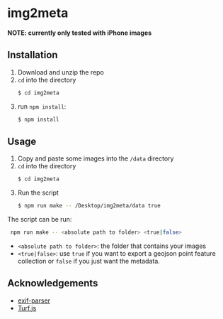# img2meta

**NOTE: currently only tested with iPhone images**

## Installation

1. Download and unzip the repo
2. `cd` into the directory
   ```sh
   $ cd img2meta
   ```
3. run `npm install`:
   ```sh
   $ npm install
   ``` 

## Usage

1. Copy and paste some images into the `/data` directory
2. `cd` into the directory
   ```sh
   $ cd img2meta
   ```
3. Run the script
   ```sh
   $ npm run make -- /Desktop/img2meta/data true
   ```

The script can be run:

```sh
 npm run make -- <absolute path to folder> <true|false>
```
* `<absolute path to folder>`: the folder that contains your images
* `<true|false>`: use `true` if you want to export a geojson point feature collection or `false` if you just want the metadata.

## Acknowledgements

* [exif-parser](https://www.npmjs.com/package/exif-parser)
* [Turf.js](https://turfjs.org/docs/)
